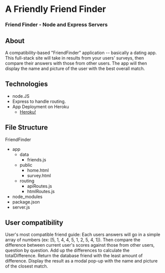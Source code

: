 
# **A Friendly Friend Finder**

### Friend Finder - Node and Express Servers

## **About**
A compatibility-based "FriendFinder" application -- basically a dating app. This full-stack site will take in results from your users' surveys, then compare their answers with those from other users. The app will then display the name and picture of the user with the best overall match.

## Technologies 
- node.JS
- Express to handle routing. 
- App Deployment on Heroku
  - [Heroku!](https://friend-finder---.herokuapp.com/)

## File Structure 
FriendFinder
  - app
    - data
      - friends.js
    - public
      - home.html
      - survey.html
    - routing
      - apiRoutes.js
      - htmlRoutes.js
  - node_modules
  - package.json
  - server.js

## User compatibility
User's most compatible friend guide:
Each users answers will go in a simple array of numbers (ex: [5, 1, 4, 4, 5, 1, 2, 5, 4, 1]).
Then compare the difference between current user's scores against those from other users, question by question. Add up the differences to calculate the totalDifference.
Return the database friend with the least amount of difference.
Display the result as a modal pop-up with the name and picture of the closest match.